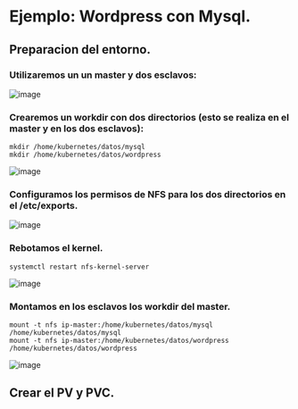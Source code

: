 # Ejemplo: Wordpress con Mysql.
## Preparacion del entorno.
### Utilizaremos un un master y dos esclavos:
![image](https://github.com/user-attachments/assets/9134c8f7-d781-49ba-904d-718b4077c8af)

### Crearemos un workdir con dos directorios (esto se realiza en el master y en los dos esclavos):
```
mkdir /home/kubernetes/datos/mysql
mkdir /home/kubernetes/datos/wordpress
```
![image](https://github.com/user-attachments/assets/ed1aa37e-15f6-49d6-88bc-6ad10626b457)

### Configuramos los permisos de NFS para los dos directorios en el /etc/exports.
![image](https://github.com/user-attachments/assets/d744babc-b75e-43b8-a6be-1ae145e56347)

### Rebotamos el kernel.
```
systemctl restart nfs-kernel-server
```
![image](https://github.com/user-attachments/assets/8eb6ec03-c34d-4369-9f98-f79932079797)

### Montamos en los esclavos los workdir del master.
```
mount -t nfs ip-master:/home/kubernetes/datos/mysql /home/kubernetes/datos/mysql
mount -t nfs ip-master:/home/kubernetes/datos/wordpress /home/kubernetes/datos/wordpress
```
![image](https://github.com/user-attachments/assets/00e87b3f-7be3-4610-be05-2bff9fd73361)

## Crear el PV y PVC.
